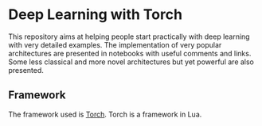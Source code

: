 # Deep Learning with Torch
This repository aims at helping people start practically with deep learning with very detailed examples. The implementation of very popular architectures are presented in notebooks with useful comments and links. Some less classical and more novel architectures but yet powerful are also presented.

## Framework

The framework used is [Torch](https://github.com/torch). Torch is a framework in Lua.
